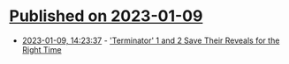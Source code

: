 # [Published on 2023-01-09](index.md)

* [2023-01-09, 14:23:37](https://news.ycombinator.com/item?id=34310607) - ['Terminator' 1 and 2 Save Their Reveals for the Right Time](https://textualvariations.substack.com/p/terminator-thoughts)
